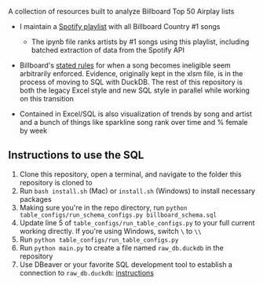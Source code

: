 A collection of resources built to analyze Billboard Top 50 Airplay lists

- I maintain a [Spotify playlist](https://open.spotify.com/playlist/2USBpRPrBS3sKOzcucReSh?si=bc5c67c999d54779) with all Billboard Country #1 songs
    - The ipynb file ranks artists by #1 songs using this playlist, including batched extraction of data from the Spotify API

- Billboard's [stated rules](https://www.billboard.com/billboard-charts-legend/) for when a song becomes ineligible seem arbitrarily enforced. Evidence, originally kept in the xlsm file, is in the process of moving to SQL with DuckDB. The rest of this repository is both the legacy Excel style and new SQL style in parallel while working on this transition

- Contained in Excel/SQL is also visualization of trends by song and artist and a bunch of things like sparkline song rank over time and % female by week


## Instructions to use the SQL
1. Clone this repository, open a terminal, and navigate to the folder this repository is cloned to
2. Run `bash install.sh` (Mac) or `install.sh` (Windows) to install necessary packages
3. Making sure you're in the repo directory, run `python table_configs/run_schema_configs.py billboard_schema.sql`
4. Update line 5 of `table_configs/run_table_configs.py` to your full current working directly. If you're using Windows, switch `\` to `\\`
5. Run `python table_configs/run_table_configs.py`
6. Run `python main.py` to create a file named `raw_db.duckdb` in the repository
7. Use DBeaver or your favorite SQL development tool to establish a connection to `raw_db.duckdb`: [instructions](https://duckdb.org/docs/guides/sql_editors/dbeaver.html)

